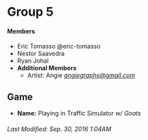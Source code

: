 # Group 5

#### Members
- Eric Tomasso @eric-tomasso
- Nestor Saavedra
- Ryan Johal
- **Additional Members**
  - Artist: Angie *angiegraphs@gmail.com* 

## Game
- **Name:** Playing in Traffic Simulator *w/ Goats*

###### Last Modified: Sep. 30, 2016 1:04AM
 
